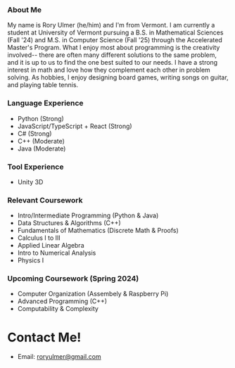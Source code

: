 ### About Me

My name is Rory Ulmer (he/him) and I'm from Vermont. I am currently a student at University of Vermont pursuing a B.S. in Mathematical Sciences (Fall '24) and M.S. in Computer Science (Fall '25) through the Accelerated Master's Program. What I enjoy most about programming is the creativity involved-- there are often many different solutions to the same problem, and it is up to us to find the one best suited to our needs. I have a strong interest in math and love how they complement each other in problem solving. As hobbies, I enjoy designing board games, writing songs on guitar, and playing table tennis.

### Language Experience
* Python (Strong)
* JavaScript/TypeScript + React (Strong)
* C# (Strong)
* C++ (Moderate)
* Java (Moderate)

### Tool Experience
* Unity 3D

### Relevant Coursework
* Intro/Intermediate Programming (Python & Java)
* Data Structures & Algorithms (C++)
* Fundamentals of Mathematics (Discrete Math & Proofs)
* Calculus I to III
* Applied Linear Algebra
* Intro to Numerical Analysis
* Physics I

### Upcoming Coursework (Spring 2024)
* Computer Organization (Assembely & Raspberry Pi)
* Advanced Programming (C++)
* Computability & Complexity

# Contact Me!
* Email: roryulmer@gmail.com
<!--
**rouloct/rouloct** is a ✨ _special_ ✨ repository because its `README.md` (this file) appears on your GitHub profile.

Here are some ideas to get you started:

- 🔭 I’m currently working on ...
- 🌱 I’m currently learning ...
- 👯 I’m looking to collaborate on ...
- 🤔 I’m looking for help with ...
- 💬 Ask me about ...
- 📫 How to reach me: ...
- 😄 Pronouns: ...
- ⚡ Fun fact: ...
-->
